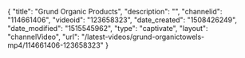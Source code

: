 {
    "title": "Grund Organic Products",
    "description": "",
    "channelid": "114661406",
    "videoid": "123658323",
    "date_created": "1508426249",
    "date_modified": "1515545962",
    "type": "captivate",
    "layout": "channelVideo",
    "url": "\/latest-videos\/grund-organictowels-mp4\/114661406-123658323"
}